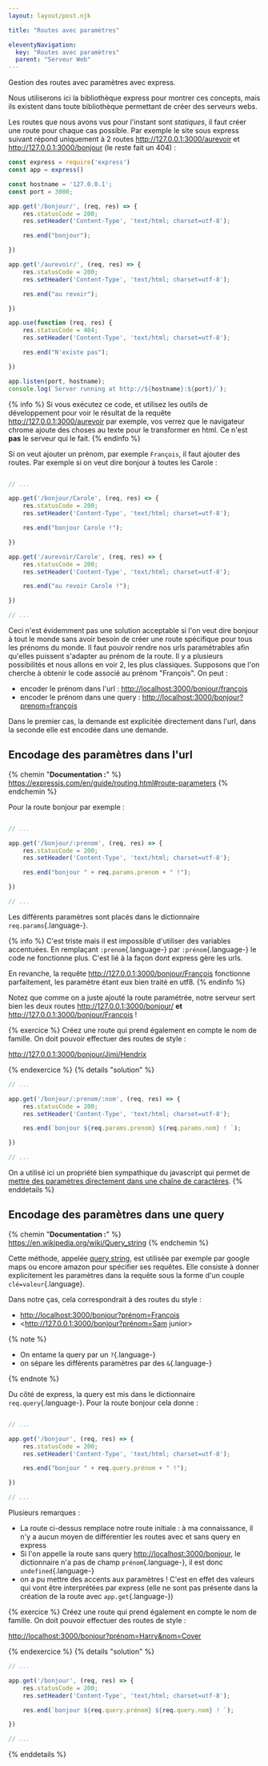 ```yaml
---
layout: layout/post.njk

title: "Routes avec paramètres"

eleventyNavigation:
  key: "Routes avec paramètres"
  parent: "Serveur Web"
---
```


<!-- début résumé -->

Gestion des routes avec paramètres avec express.

<!-- fin résumé -->

Nous utiliserons ici la bibliothèque express pour montrer ces concepts, mais ils existent dans toute bibliothèque permettant de créer des serveurs webs.

Les routes que nous avons vus pour l'instant sont *statiques*, il faut créer une route pour chaque cas possible. Par exemple le site sous express suivant répond uniquement à 2 routes <http://127.0.0.1:3000/aurevoir> et <http://127.0.0.1:3000/bonjour> (le reste fait un 404) :

```javascript
const express = require('express')
const app = express()

const hostname = '127.0.0.1';
const port = 3000;

app.get('/bonjour/', (req, res) => {
    res.statusCode = 200;
    res.setHeader('Content-Type', 'text/html; charset=utf-8');

    res.end("bonjour");

})

app.get('/aurevoir/', (req, res) => {
    res.statusCode = 200;
    res.setHeader('Content-Type', 'text/html; charset=utf-8');

    res.end("au revoir");

})

app.use(function (req, res) {
    res.statusCode = 404;
    res.setHeader('Content-Type', 'text/html; charset=utf-8');

    res.end("N'existe pas");

})

app.listen(port, hostname);
console.log(`Server running at http://${hostname}:${port}/`);
```

{% info %}
Si vous exécutez ce code, et utilisez les outils de développement pour voir le résultat de la requête <http://127.0.0.1:3000/aurevoir> par exemple, vos verrez que le navigateur chrome ajoute des choses au texte pour le transformer en html. Ce n'est **pas** le serveur qui le fait.
{% endinfo %}

Si on veut ajouter un prénom, par exemple `François`, il faut ajouter des routes. Par exemple si on veut dire bonjour à toutes les Carole :

```javascript

// ...

app.get('/bonjour/Carole', (req, res) => {
    res.statusCode = 200;
    res.setHeader('Content-Type', 'text/html; charset=utf-8');

    res.end("bonjour Carole !");

})

app.get('/aurevoir/Carole', (req, res) => {
    res.statusCode = 200;
    res.setHeader('Content-Type', 'text/html; charset=utf-8');

    res.end("au revoir Carole !");

})

// ...
```

Ceci n'est évidemment pas une solution acceptable si l'on veut dire bonjour à tout le monde sans avoir besoin de créer une route spécifique pour tous les prénoms du monde. Il faut pouvoir rendre nos urls paramétrables afin qu'elles puissent s'adapter au prénom de la route. Il y a plusieurs possibilités et nous allons en voir 2, les plus classiques. Supposons que l'on cherche à obtenir le code associé au prénom "François". On peut :

* encoder le prénom dans l'url : <http://localhost:3000/bonjour/françois>
* encoder le prénom dans une query : <http://localhost:3000/bonjour?prenom=françois>

Dans le premier cas, la demande est explicitée directement dans l'url, dans la seconde elle est encodée dans une demande.

## Encodage des paramètres dans l'url

{% chemin "**Documentation :**" %}
<https://expressjs.com/en/guide/routing.html#route-parameters>
{% endchemin %}

Pour la route bonjour par exemple :

```javascript

// ...

app.get('/bonjour/:prenom', (req, res) => {
    res.statusCode = 200;
    res.setHeader('Content-Type', 'text/html; charset=utf-8');

    res.end("bonjour " + req.params.prenom + " !");

})

// ...
```

Les différents paramètres sont placés dans le dictionnaire `req.params`{.language-}.

{% info %}
C'est triste mais il est impossible d'utiliser des variables accentuées. En remplaçant `:prenom`{.language-} par `:prénom`{.language-} le code ne fonctionne plus. C'est lié à la façon dont express gère les urls.

En revanche, la requête <http://127.0.0.1:3000/bonjour/François> fonctionne parfaitement, les paramètre étant eux bien traité en utf8.
{% endinfo %}

Notez que comme on a juste ajouté la route paramétrée, notre serveur sert bien les  deux routes <http://127.0.0.1:3000/bonjour/> **et** <http://127.0.0.1:3000/bonjour/François> !

{% exercice %}
Créez une route qui prend également en compte le nom de famille. On doit pouvoir effectuer des routes de style :

<http://127.0.0.1:3000/bonjour/Jimi/Hendrix>

{% endexercice %}
{% details "solution" %}

```javascript
// ...

app.get('/bonjour/:prenom/:nom', (req, res) => {
    res.statusCode = 200;
    res.setHeader('Content-Type', 'text/html; charset=utf-8');

    res.end(`bonjour ${req.params.prenom} ${req.params.nom} ! `);

})

// ...
```

On a utilisé ici un propriété bien sympathique du javascript qui permet de [mettre des paramètres directement dans une chaîne de caractères](https://developer.mozilla.org/en-US/docs/Learn/JavaScript/First_steps/Strings#concatenating_strings).
{% enddetails %}

## <span id="query"></span> Encodage des paramètres dans une query

{% chemin "**Documentation :**" %}
<https://en.wikipedia.org/wiki/Query_string>
{% endchemin %}

Cette méthode, appelée [query string](https://en.wikipedia.org/wiki/Query_string), est utilisée par exemple par google maps ou encore amazon pour spécifier ses requêtes. Elle consiste à donner explicitement les paramètres dans la requête sous la forme d'un couple `clé=valeur`{.language}.

Dans notre ças, cela correspondrait à des routes du style :

* <http://localhost:3000/bonjour?prénom=François>
* <http://127.0.0.1:3000/bonjour?prénom=Sam junior>

{% note %}

* On entame la query par un `?`{.language-}
* on sépare les différents paramètres par des `&`{.language-}

{% endnote %}

Du côté de express, la query est mis dans le dictionnaire `req.query`{.language-}. Pour la route bonjour cela donne :

```javascript

// ...

app.get('/bonjour', (req, res) => {
    res.statusCode = 200;
    res.setHeader('Content-Type', 'text/html; charset=utf-8');

    res.end("bonjour " + req.query.prénom + " !");

})

// ...
```

Plusieurs remarques :

* La route ci-dessus remplace notre route initiale : à ma connaissance, il n'y a aucun moyen de différentier les routes avec et sans query en express
* Si l'on appelle la route sans query <http://localhost:3000/bonjour>, le dictionnaire n'a pas de champ `prénom`{.language-}, il est donc `undefined`{.language-}
* on a pu mettre des accents aux paramètres ! C'est en effet des valeurs qui vont être interprétées par express (elle ne sont pas présente dans la création de la route avec `app.get`{.language-})

{% exercice %}
Créez une route qui prend également en compte le nom de famille. On doit pouvoir effectuer des routes de style :

<http://localhost:3000/bonjour?prénom=Harry&nom=Cover>

{% endexercice %}
{% details "solution" %}

```javascript
// ...

app.get('/bonjour', (req, res) => {
    res.statusCode = 200;
    res.setHeader('Content-Type', 'text/html; charset=utf-8');

    res.end(`bonjour ${req.query.prénom} ${req.query.nom} ! `);

})

// ...
```

{% enddetails %}
